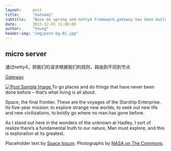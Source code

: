 ```yaml
---
layout:     post
title:      "Gateway"
subtitle:   "Base on spring and netty4 framework,gateway has been build."
date:       2015-12-03 11:00:00
author:     "Young"
header-img: "img/post-bg-01.jpg"
---
```


<p></p>
<h2 class="section-heading">micro server</h2>

<p>通过netty4，把我们的请求根据我们的规则，路由到不同到节点</p>

<p><a href="https://github.com/IBYoung/vert.3x_gateway">Gateway</a></p>

<a href="#">
    <img src="{{ site.baseurl }}/img/post-sample-image.jpg" alt="Post Sample Image">
</a>
<span class="caption text-muted">To go places and do things that have never been done before – that’s what living is all about.</span>

<p>Space, the final frontier. These are the voyages of the Starship Enterprise. Its five-year mission: to explore strange new worlds, to seek out new life and new civilizations, to boldly go where no man has gone before.</p>

<p>As I stand out here in the wonders of the unknown at Hadley, I sort of realize there’s a fundamental truth to our nature, Man must explore, and this is exploration at its greatest.</p>

<p>Placeholder text by <a href="http://spaceipsum.com/">Space Ipsum</a>. Photographs by <a href="https://www.flickr.com/photos/nasacommons/">NASA on The Commons</a>.</p>
